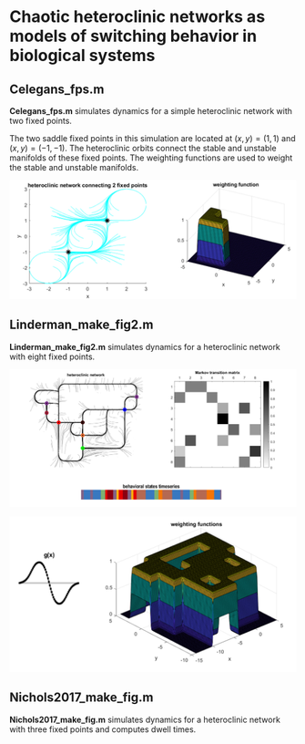 # Chaotic heteroclinic networks as models of switching behavior in biological systems



## Celegans_fps.m

**Celegans_fps.m** simulates dynamics for a simple heteroclinic network with two fixed points.

The two saddle fixed points in this simulation are located at $(x,y) = (1,1)$ and $(x,y) = (-1,-1)$. The heteroclinic orbits connect the stable and unstable manifolds of these fixed points. The weighting functions are used to weight the stable and unstable manifolds.

![Alt text](/figures/Celegans_fps.png?raw=true "Optional Title")



## Linderman_make_fig2.m

**Linderman_make_fig2.m** simulates dynamics for a heteroclinic network with eight fixed points.

![Alt text](/figures/Linderman.png?raw=true "Optional Title")

![Alt text](/figures/Linderman2.png?raw=true "Optional Title")

## Nichols2017_make_fig.m

**Nichols2017_make_fig.m** simulates dynamics for a heteroclinic network with three fixed points and computes dwell times.


